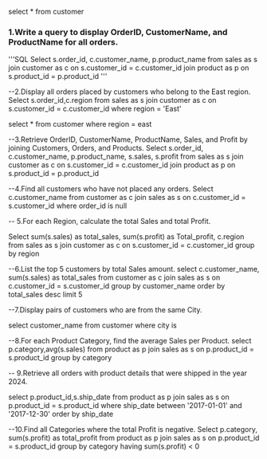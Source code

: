 
select * from customer 

### 1.Write a query to display OrderID, CustomerName, and ProductName for all orders.

'''SQL
Select s.order_id, c.customer_name, p.product_name
 from sales as s
 join customer as c
 on s.customer_id = c.customer_id
 join product as p 
on s.product_id = p.product_id
'''

--2.Display all orders placed by customers who belong to the East region.
Select s.order_id,c.region from sales as s
join customer as c 
on s.customer_id = c.customer_id
where region = 'East'

select * from customer
where region = east

--3.Retrieve OrderID, CustomerName, ProductName, Sales, and Profit by joining Customers, Orders, and Products.
Select s.order_id, c.customer_name, p.product_name, 
s.sales, s.profit
from sales as s 
join customer as c
on s.customer_id = c.customer_id 
join product as p 
on s.product_id = p.product_id 

--4.Find all customers who have not placed any orders.
Select c.customer_name from customer as c
join sales as s
on c.customer_id = s.customer_id
where order_id is null

-- 5.For each Region, calculate the total Sales and total Profit.

Select sum(s.sales) as total_sales,
	sum(s.profit) as Total_profit,
	c.region 
from sales as s 
join customer as c
on s.customer_id = c.customer_id 
group by region

--6.List the top 5 customers by total Sales amount.
select c.customer_name, sum(s.sales) as total_sales
from customer as c
join sales as s
on c.customer_id = s.customer_id
group by customer_name
order by total_sales desc
limit 5

--7.Display pairs of customers who are from the same City.

select customer_name from customer 
where city is 

--8.For each Product Category, find the average Sales per Product.
select p.category,avg(s.sales) 
from product as p 
join sales as s
on p.product_id = s.product_id
group by category

-- 9.Retrieve all orders with product details that were shipped in the year 2024.

select p.product_id,s.ship_date
from product as p
join sales as s
on p.product_id = s.product_id 
where ship_date  between '2017-01-01' and '2017-12-30'
order by ship_date

--10.Find all Categories where the total Profit is negative.
Select 
	p.category,
	sum(s.profit) as total_profit
from product as p 
join sales as s 
on p.product_id = s.product_id
group by category 
having sum(s.profit) < 0 
